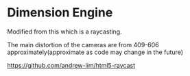 # Dimension Engine

Modified from this which is a raycasting.

The main distortion of the cameras are from 409-606 approximately(approximate as code may change in the future)

https://github.com/andrew-lim/html5-raycast
